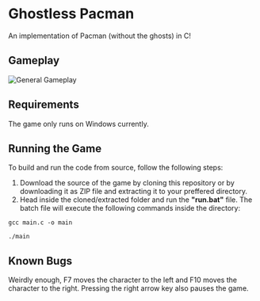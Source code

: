 # Ghostless Pacman
An implementation of Pacman (without the ghosts) in C!

## Gameplay
![General Gameplay](https://i.imgur.com/UYkgpgu.gif)

## Requirements
The game only runs on Windows currently.

## Running the Game
To build and run the code from source, follow the following steps:
1. Download the source of the game by cloning this repository or by downloading it as ZIP file and extracting it to your preffered directory.
2. Head inside the cloned/extracted folder and run the **"run.bat"** file. The batch file will execute the following commands inside the directory:
```batch
gcc main.c -o main

./main
``` 

## Known Bugs
Weirdly enough, F7 moves the character to the left and F10 moves the character to the right. Pressing the right arrow key also pauses the game.
